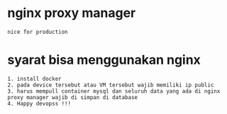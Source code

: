 # nginx proxy manager 
```
nice for production
```

# syarat bisa menggunakan nginx
```
1. install docker
2. pada device tersebut atau VM tersebut wajib memiliki ip public
3. harus mempull container mysql dan seluruh data yang ada di nginx proxy manager wajib di simpan di database
4. Happy devopss !!!
```
